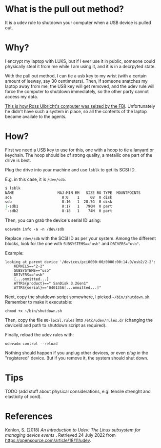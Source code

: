 # What is the pull out method?

It is a udev rule to shutdown your computer when a USB device is pulled out.

# Why?

I encrypt my laptop with LUKS, but if I ever use it in public, someone could physically steal it from me while I am using it, and it is in a decrpyted state.

With the pull out method, I can tie a usb key to my wrist (with a certain amount of leeway, say 30 centimeters). Then, if someone snatches my laptop away from me, the USB key will get removed, and the udev rule will force the computer to shutdown immediately, so the other party cannot access my data.

[This is how Ross Ulbricht's computer was seized by the FBI](https://www.businessinsider.com/the-arrest-of-silk-road-mastermind-ross-ulbricht-2015-1). Unfortunately he didn't have such a system in place, so all the contents of the laptop became availale to the agents.

# How?

First we need a USB key to use for this, one with a hoop to tie a lanyard or keychain. The hoop should be of strong quality, a metallic one part of the drive is best.

Plug the drive into your machine and use `lsblk` to get its SCSI ID.

E.g. in this case, it is `/dev/sdb`.

```sh
$ lsblk
NAME                    MAJ:MIN RM   SIZE RO TYPE  MOUNTPOINTS
sda                       8:0    1     0B  0 disk
sdb                       8:16   1  28.7G  0 disk
|-sdb1                    8:17   1   790M  0 part
`-sdb2                    8:18   1    74M  0 part
```

Then, you can grab the device's serial ID using:

```
udevadm info -a -n /dev/sdb
```

Replace `/dev/sdb` with the SCSI ID as per your system. Among the different blocks, look for the one with `SUBSYSTEMS=="usb"` and `DRIVERS="usb"`.

Example:


```
looking at parent device '/devices/pci0000:00/0000:00:14.0/usb2/2-2':
    KERNELS=="2-2"
    SUBSYSTEMS=="usb"
    DRIVERS=="usb"
    [...ommitted...]
    ATTRS{product}==" SanDisk 3.2Gen1"
    ATTRS{serial}=="0401356[...ommitted...]"
```

Next, copy the shutdown script somewhere, I picked `~/bin/shutdown.sh`. Remember to make it executable:


```
chmod +x ~/bin/shutdown.sh
```

Then, copy the file `80-local.rules` into `/etc/udev/rules.d/` (changing the deviceId and path to shutdown script as required).

Finally, reload the udev rules with:

```
udevadm control --reload
```

Nothing should happen if you unplug other devices, or even _plug in_ the "registered" device. But if you remove it, the system should shut down.


# Tips

TODO (add stuff about physical considerations, e.g. tensile strenght and elasticity of cord).

# References

Kenlon, S. (2018) _An introduction to Udev: The Linux subsystem for managing device events_ . Retrieved 24 July 2022 from https://opensource.com/article/18/11/udev.